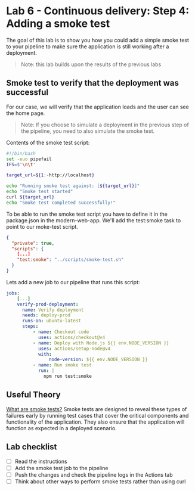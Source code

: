 # Lab 6 - Continuous delivery: Step 4: Adding a smoke test

The goal of this lab is to show you how you could add a simple smoke test to your pipeline to make sure the application is still working after a deployment.

> Note: this lab builds upon the results of the previous labs

## Smoke test to verify that the deployment was successful

For our case, we will verify that the application loads and the user can see the home page.

> Note: If you choose to simulate a deployment in the previous step of the pipeline, you need to also simulate the smoke test.

Contents of the smoke test script:

```bash
#!/bin/bash
set -euo pipefail
IFS=$'\n\t'

target_url=${1:-http://localhost}

echo "Running smoke test against: [${target_url}]"
echo "Smoke test started"
curl ${target_url}
echo "Smoke test completed successfully!"
```

To be able to run the smoke test script you have to define it in the package.json in the modern-web-app. We'll add the test:smoke task to point to our moke-test script.

```json
{
  "private": true,
  "scripts": {
    [...]
    "test:smoke": "../scripts/smoke-test.sh"
  }
}
```

Lets add a new job to our pipeline that runs this script:

```yaml
jobs:
    [...]
    verify-prod-deployment:
      name: Verify deployment
      needs: deploy-prod
      runs-on: ubuntu-latest
      steps:
          - name: Checkout code
            uses: actions/checkout@v4
          - name: Deploy with Node.js ${{ env.NODE_VERSION }}
            uses: actions/setup-node@v4
            with:
                node-version: ${{ env.NODE_VERSION }}
          - name: Run smoke test
            run: |
              npm run test:smoke
```

## Useful Theory

[What are smoke tests?](https://circleci.com/blog/smoke-tests-in-cicd-pipelines/)
Smoke tests are designed to reveal these types of failures early by running test cases that cover the critical components and functionality of the application. They also ensure that the application will function as expected in a deployed scenario.

## Lab checklist

- [ ] Read the instructions
- [ ] Add the smoke test job to the pipeline
- [ ] Push the changes and check the pipeline logs in the Actions tab
- [ ] Think about other ways to perform smoke tests rather than using curl
